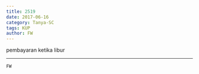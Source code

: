 ```yaml
---
title: 2519
date: 2017-06-16
category: Tanya-SC
tags: KUP
author: FW
---
```


pembayaran ketika libur

---



`FW`
